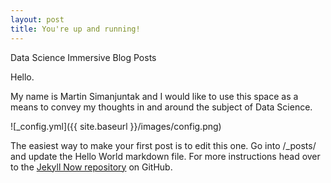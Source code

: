 ```yaml
---
layout: post
title: You're up and running!
---
```


Data Science Immersive Blog Posts

Hello.

My name is Martin Simanjuntak and I would like to use this space as a means to convey my thoughts in and around the subject of Data Science.

![_config.yml]({{ site.baseurl }}/images/config.png)

The easiest way to make your first post is to edit this one. Go into /_posts/ and update the Hello World markdown file. For more instructions head over to the [Jekyll Now repository](https://github.com/barryclark/jekyll-now) on GitHub.